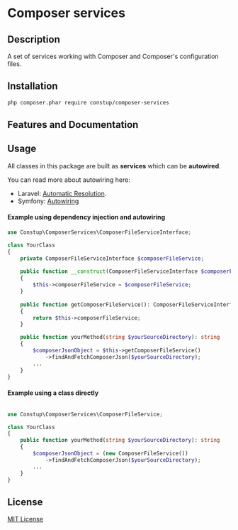 # Composer services

## Description

A set of services working with Composer and Composer's configuration files.

## Installation

```bash
php composer.phar require constup/composer-services
```

## Features and Documentation

## Usage

All classes in this package are built as **services** which can be **autowired**.

You can read more about autowiring here:

- Laravel: [Automatic Resolution](https://laravel.com/docs/4.2/ioc#automatic-resolution).
- Symfony: [Autowiring](https://symfony.com/doc/current/service_container/autowiring.html) 

#### Example using dependency injection and autowiring

```php
use Constup\ComposerServices\ComposerFileServiceInterface;

class YourClass
{
    private ComposerFileServiceInterface $composerFileService;
    
    public function __construct(ComposerFileServiceInterface $composerFileService)
    {
        $this->composerFileService = $composerFileService;
    }
    
    public function getComposerFileService(): ComposerFileServiceInterface
    {
        return $this->composerFileService;
    }

    public function yourMethod(string $yourSourceDirectory): string
    {
        $composerJsonObject = $this->getComposerFileService()
            ->findAndFetchComposerJson($yourSourceDirectory);
        ...
    }   
}
```

#### Example using a class directly

```php

use Constup\ComposerServices\ComposerFileService;

class YourClass
{
    public function yourMethod(string $yourSourceDirectory): string
    {
        $composerJsonObject = (new ComposerFileService())
            ->findAndFetchComposerJson($yourSourceDirectory);
        ...
    }
}
```

## License

[MIT License](./LICENSE) 